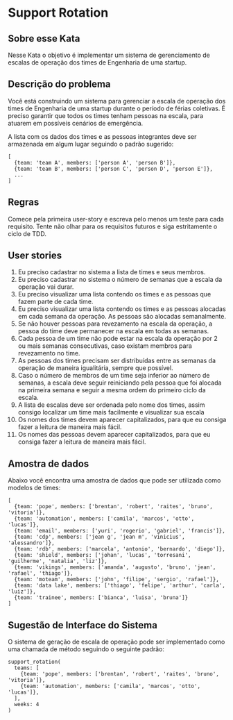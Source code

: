 # Support Rotation

## Sobre esse Kata

Nesse Kata o objetivo é implementar um sistema de gerenciamento de escalas de operação dos times de Engenharia de uma startup.

## Descrição do problema

Você está construindo um sistema para gerenciar a escala de operação dos times de Engenharia de uma startup durante o período de férias coletivas. É preciso garantir que todos os times tenham pessoas na escala, para atuarem em possíveis cenários de emergência.

A lista com os dados dos times e as pessoas integrantes deve ser armazenada em algum lugar seguindo o padrão sugerido:

```
[
  {team: 'team A', members: ['person A', 'person B']},
  {team: 'team B', members: ['person C', 'person D', 'person E']},
  ...
]
```

## Regras

Comece pela primeira user-story e escreva pelo menos um teste para cada requisito. Tente não olhar para os requisitos futuros e siga estritamente o ciclo de TDD.

## User stories

1. Eu preciso cadastrar no sistema a lista de times e seus membros.
2. Eu preciso cadastrar no sistema o número de semanas que a escala da operação vai durar.
3. Eu preciso visualizar uma lista contendo os times e as pessoas que fazem parte de cada time.
4. Eu preciso visualizar uma lista contendo os times e as pessoas alocadas em cada semana da operação. As pessoas são alocadas semanalmente.
5. Se não houver pessoas para revezamento na escala da operação, a pessoa do time deve permanecer na escala em todas as semanas.
6. Cada pessoa de um time não pode estar na escala da operação por 2 ou mais semanas consecutivas, caso existam membros para revezamento no time.
7. As pessoas dos times precisam ser distribuídas entre as semanas da operação de maneira igualitária, sempre que possível.
8. Caso o número de membros de um time seja inferior ao número de semanas, a escala deve seguir reiniciando pela pessoa que foi alocada na primeira semana e seguir a mesma ordem do primeiro ciclo da escala.
9. A lista de escalas deve ser ordenada pelo nome dos times, assim consigo localizar um time mais facilmente e visualizar sua escala
10. Os nomes dos times devem aparecer capitalizados, para que eu consiga fazer a leitura de maneira mais fácil.
11. Os nomes das pessoas devem aparecer capitalizados, para que eu consiga fazer a leitura de maneira mais fácil.

## Amostra de dados

Abaixo você encontra uma amostra de dados que pode ser utilizada como modelos de times:

```
[
  {team: 'pope', members: ['brentan', 'robert', 'raites', 'bruno', 'vitoria']},
  {team: 'automation', members: ['camila', 'marcos', 'otto', 'lucas']},
  {team: 'email', members: ['yuri', 'rogerio', 'gabriel', 'francis']},
  {team: 'cdp', members: ['jean g', 'jean m', 'vinicius', 'alessandro']},
  {team: 'rdb', members: ['marcela', 'antonio', 'bernardo', 'diego']},
  {team: 'shield', members: ['johan', 'lucas', 'torresani', 'guilherme', 'natalia', 'liz']},
  {team: 'vikings', members: ['amanda', 'augusto', 'bruno', 'jean', 'rafael', 'thiago']},
  {team: 'moteam', members: ['john', 'filipe', 'sergio', 'rafael']},
  {team: 'data lake', members: ['thiago', 'felipe', 'arthur', 'carla', 'luiz']},
  {team: 'trainee', members: ['bianca', 'luisa', 'bruna']}
]
```

## Sugestão de Interface do Sistema

O sistema de geração de escala de operação pode ser implementado como uma chamada de método seguindo o seguinte padrão:

```!ruby
support_rotation(
  teams: [
    {team: 'pope', members: ['brentan', 'robert', 'raites', 'bruno', 'vitoria']},
    {team: 'automation', members: ['camila', 'marcos', 'otto', 'lucas']},
  ],
  weeks: 4
)
```